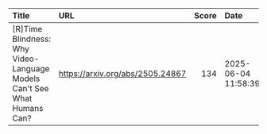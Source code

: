 | Title                                                                   | URL                              |   Score | Date                |
|:------------------------------------------------------------------------|:---------------------------------|--------:|:--------------------|
| [R]Time Blindness: Why Video-Language Models Can't See What Humans Can? | https://arxiv.org/abs/2505.24867 |     134 | 2025-06-04 11:58:39 |